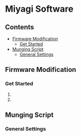 # Miyagi Software

## Contents
   * [Firmware Modification](#firmware-modification)
      * [Get Started](#get-started)
   * [Munging Script](#modifying-munging-script)
      * [General Settings](#general-settings)

## Firmware Modification

### Get Started
  1. 
  2.
  
## Munging Script

### General Settings


